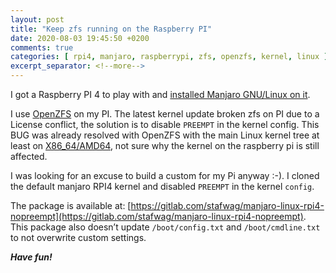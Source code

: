 ```yaml
---
layout: post
title: "Keep zfs running on the Raspberry PI"
date: 2020-08-03 19:45:50 +0200
comments: true
categories: [ rpi4, manjaro, raspberrypi, zfs, openzfs, kernel, linux ] 
excerpt_separator: <!--more-->
---
```


I got a Raspberry PI 4 to play with and [installed Manjaro GNU/Linux on it](https://stafwag.github.io/blog/blog/2020/07/12/manjaro-on-rpi4-full-disk-encryption/).

I use [OpenZFS](https://openzfs.org) on my PI. The latest kernel update broken zfs on PI due to a License conflict, the solution is to disable ```PREEMPT``` in the kernel config. This BUG was already resolved with OpenZFS with the main Linux kernel tree at least on [X86_64/AMD64](https://en.wikipedia.org/wiki/X86-64#AMD64), not sure why the kernel on the raspberry pi is still affected.

I was looking for an excuse to build a custom for my Pi anyway :-). I cloned the default manjaro RPI4 kernel and disabled ```PREEMPT``` in the kernel ```config```.

The package is available at: [https://gitlab.com/stafwag/manjaro-linux-rpi4-nopreempt](https://gitlab.com/stafwag/manjaro-linux-rpi4-nopreempt). This package also  doesn’t update ```/boot/config.txt``` and ```/boot/cmdline.txt``` to not overwrite custom settings.

***Have fun!***
